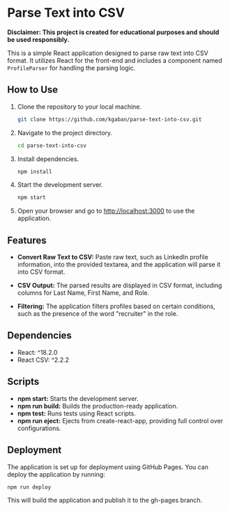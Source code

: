 # Parse Text into CSV
**Disclaimer: This project is created for educational purposes and should be used responsibly.**

This is a simple React application designed to parse raw text into CSV format. It utilizes React for the front-end and includes a component named `ProfileParser` for handling the parsing logic.

## How to Use

1. Clone the repository to your local machine.

    ```bash
    git clone https://github.com/kgaban/parse-text-into-csv.git
    ```

2. Navigate to the project directory.

    ```bash
    cd parse-text-into-csv
    ```

3. Install dependencies.

    ```bash
    npm install
    ```

4. Start the development server.

    ```bash
    npm start
    ```

5. Open your browser and go to [http://localhost:3000](http://localhost:3000) to use the application.

## Features

- **Convert Raw Text to CSV:** Paste raw text, such as LinkedIn profile information, into the provided textarea, and the application will parse it into CSV format.

- **CSV Output:** The parsed results are displayed in CSV format, including columns for Last Name, First Name, and Role.

- **Filtering:** The application filters profiles based on certain conditions, such as the presence of the word "recruiter" in the role.

## Dependencies

- React: ^18.2.0
- React CSV: ^2.2.2

## Scripts

- **npm start:** Starts the development server.
- **npm run build:** Builds the production-ready application.
- **npm test:** Runs tests using React scripts.
- **npm run eject:** Ejects from create-react-app, providing full control over configurations.

## Deployment

The application is set up for deployment using GitHub Pages. You can deploy the application by running:

```bash
npm run deploy
```
This will build the application and publish it to the gh-pages branch.